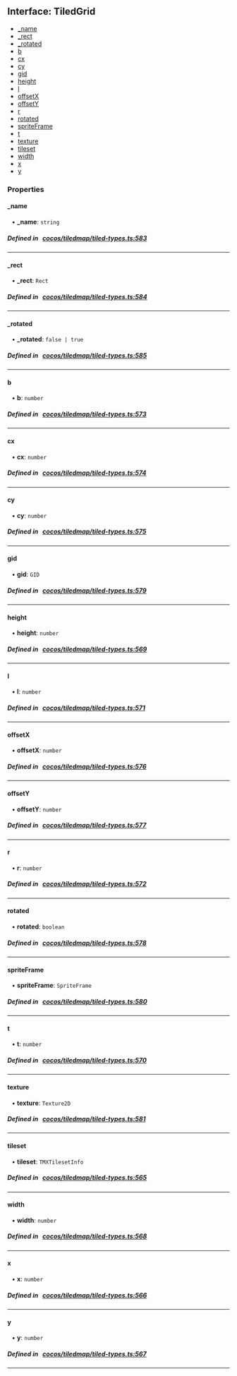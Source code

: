 ## Interface: TiledGrid

- [_name](#_name)
- [_rect](#_rect)
- [_rotated](#_rotated)
- [b](#b)
- [cx](#cx)
- [cy](#cy)
- [gid](#gid)
- [height](#height)
- [l](#l)
- [offsetX](#offsetX)
- [offsetY](#offsetY)
- [r](#r)
- [rotated](#rotated)
- [spriteFrame](#spriteFrame)
- [t](#t)
- [texture](#texture)
- [tileset](#tileset)
- [width](#width)
- [x](#x)
- [y](#y)

### Properties

#### _name

<div style="margin-left: 10px;">


• **_name**: ``string``

</div>


##### Defined in &nbsp;   [cocos/tiledmap/tiled-types.ts:583](https://github.com/cocos-creator/engine/blob/c7bf6b8a9/cocos/tiledmap/tiled-types.ts#L583)&nbsp;

___
#### _rect

<div style="margin-left: 10px;">


• **_rect**: ``Rect``

</div>


##### Defined in &nbsp;   [cocos/tiledmap/tiled-types.ts:584](https://github.com/cocos-creator/engine/blob/c7bf6b8a9/cocos/tiledmap/tiled-types.ts#L584)&nbsp;

___
#### _rotated

<div style="margin-left: 10px;">


• **_rotated**: ``false | true``

</div>


##### Defined in &nbsp;   [cocos/tiledmap/tiled-types.ts:585](https://github.com/cocos-creator/engine/blob/c7bf6b8a9/cocos/tiledmap/tiled-types.ts#L585)&nbsp;

___
#### b

<div style="margin-left: 10px;">


• **b**: ``number``

</div>


##### Defined in &nbsp;   [cocos/tiledmap/tiled-types.ts:573](https://github.com/cocos-creator/engine/blob/c7bf6b8a9/cocos/tiledmap/tiled-types.ts#L573)&nbsp;

___
#### cx

<div style="margin-left: 10px;">


• **cx**: ``number``

</div>


##### Defined in &nbsp;   [cocos/tiledmap/tiled-types.ts:574](https://github.com/cocos-creator/engine/blob/c7bf6b8a9/cocos/tiledmap/tiled-types.ts#L574)&nbsp;

___
#### cy

<div style="margin-left: 10px;">


• **cy**: ``number``

</div>


##### Defined in &nbsp;   [cocos/tiledmap/tiled-types.ts:575](https://github.com/cocos-creator/engine/blob/c7bf6b8a9/cocos/tiledmap/tiled-types.ts#L575)&nbsp;

___
#### gid

<div style="margin-left: 10px;">


• **gid**: ``GID``

</div>


##### Defined in &nbsp;   [cocos/tiledmap/tiled-types.ts:579](https://github.com/cocos-creator/engine/blob/c7bf6b8a9/cocos/tiledmap/tiled-types.ts#L579)&nbsp;

___
#### height

<div style="margin-left: 10px;">


• **height**: ``number``

</div>


##### Defined in &nbsp;   [cocos/tiledmap/tiled-types.ts:569](https://github.com/cocos-creator/engine/blob/c7bf6b8a9/cocos/tiledmap/tiled-types.ts#L569)&nbsp;

___
#### l

<div style="margin-left: 10px;">


• **l**: ``number``

</div>


##### Defined in &nbsp;   [cocos/tiledmap/tiled-types.ts:571](https://github.com/cocos-creator/engine/blob/c7bf6b8a9/cocos/tiledmap/tiled-types.ts#L571)&nbsp;

___
#### offsetX

<div style="margin-left: 10px;">


• **offsetX**: ``number``

</div>


##### Defined in &nbsp;   [cocos/tiledmap/tiled-types.ts:576](https://github.com/cocos-creator/engine/blob/c7bf6b8a9/cocos/tiledmap/tiled-types.ts#L576)&nbsp;

___
#### offsetY

<div style="margin-left: 10px;">


• **offsetY**: ``number``

</div>


##### Defined in &nbsp;   [cocos/tiledmap/tiled-types.ts:577](https://github.com/cocos-creator/engine/blob/c7bf6b8a9/cocos/tiledmap/tiled-types.ts#L577)&nbsp;

___
#### r

<div style="margin-left: 10px;">


• **r**: ``number``

</div>


##### Defined in &nbsp;   [cocos/tiledmap/tiled-types.ts:572](https://github.com/cocos-creator/engine/blob/c7bf6b8a9/cocos/tiledmap/tiled-types.ts#L572)&nbsp;

___
#### rotated

<div style="margin-left: 10px;">


• **rotated**: ``boolean``

</div>


##### Defined in &nbsp;   [cocos/tiledmap/tiled-types.ts:578](https://github.com/cocos-creator/engine/blob/c7bf6b8a9/cocos/tiledmap/tiled-types.ts#L578)&nbsp;

___
#### spriteFrame

<div style="margin-left: 10px;">


• **spriteFrame**: ``SpriteFrame``

</div>


##### Defined in &nbsp;   [cocos/tiledmap/tiled-types.ts:580](https://github.com/cocos-creator/engine/blob/c7bf6b8a9/cocos/tiledmap/tiled-types.ts#L580)&nbsp;

___
#### t

<div style="margin-left: 10px;">


• **t**: ``number``

</div>


##### Defined in &nbsp;   [cocos/tiledmap/tiled-types.ts:570](https://github.com/cocos-creator/engine/blob/c7bf6b8a9/cocos/tiledmap/tiled-types.ts#L570)&nbsp;

___
#### texture

<div style="margin-left: 10px;">


• **texture**: ``Texture2D``

</div>


##### Defined in &nbsp;   [cocos/tiledmap/tiled-types.ts:581](https://github.com/cocos-creator/engine/blob/c7bf6b8a9/cocos/tiledmap/tiled-types.ts#L581)&nbsp;

___
#### tileset

<div style="margin-left: 10px;">


• **tileset**: ``TMXTilesetInfo``

</div>


##### Defined in &nbsp;   [cocos/tiledmap/tiled-types.ts:565](https://github.com/cocos-creator/engine/blob/c7bf6b8a9/cocos/tiledmap/tiled-types.ts#L565)&nbsp;

___
#### width

<div style="margin-left: 10px;">


• **width**: ``number``

</div>


##### Defined in &nbsp;   [cocos/tiledmap/tiled-types.ts:568](https://github.com/cocos-creator/engine/blob/c7bf6b8a9/cocos/tiledmap/tiled-types.ts#L568)&nbsp;

___
#### x

<div style="margin-left: 10px;">


• **x**: ``number``

</div>


##### Defined in &nbsp;   [cocos/tiledmap/tiled-types.ts:566](https://github.com/cocos-creator/engine/blob/c7bf6b8a9/cocos/tiledmap/tiled-types.ts#L566)&nbsp;

___
#### y

<div style="margin-left: 10px;">


• **y**: ``number``

</div>


##### Defined in &nbsp;   [cocos/tiledmap/tiled-types.ts:567](https://github.com/cocos-creator/engine/blob/c7bf6b8a9/cocos/tiledmap/tiled-types.ts#L567)&nbsp;

___
